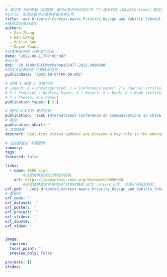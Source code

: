 ```yaml
---
# 请注意 任何参数（如摘要）值内出现的任何双引号（“）或反斜杠（如LaTeX\times）都应使用反斜杠（\）进行转义。例如，符号“和LaTeX text\times分别变为\”和\\times。有关详细信息，请参阅YAML或TOML文档。
#title：论文标题可以使用空格注意引号
title: 'AoI-Oriented Context-Aware Priority Design and Vehicle Scheduling Strategy in Vehicular Networks'
#按照实际情况填写
authors:
  - Qiu Zhang
  - Nan Cheng
  - Ruijin Sun
  - Dayue Zhang
#论文发表时间 只更改年月日
date: '2022-08-11T00:00:00Z'
#doi号
doi: '10.1109/ICCCWorkshops55477.2022.9896680'
#同论文发表时间 只更改年月日
publishDate: '2022-10-04T00:00:00Z'

# 选填 1 或者 2 注意引号
# Legend: 0 = Uncategorized; 1 = Conference paper; 2 = Journal article;
# 3 = Preprint / Working Paper; 4 = Report; 5 = Book; 6 = Book section;
# 7 = Thesis; 8 = Patent
publication_types: ['1']

# 期刊/会议名称 要求全称
publication: 'IEEE International Conference on Communications in China Workshops'
# 留空
publication_short: ''
# 文章摘要
abstract: Real-time status updates are playing a key role in the emergence of autonomous driving. Due to the limited and dynamic environment, the vehicle communications may not guarantee the required quality of service (QoS) on demand. In this paper, we consider the intersection scenario with relatively heavy traffic and slightly higher risk, where the base station (BS) remotely controls multiple vehicles. The vehicles sense their own and surrounding contextual information through sensors and send them to the BS through the uplink. Since the urgency of different status information is distinct, the analytic hierarchy process (AHP) method is used to give each status information a context-aware weight so that emergency vehicles can be scheduled first by the BS. Then, age of information (AoI) is also exploited to describe the time elapsed since the generation of the status information obtained from the perspective of the BS. On this basis, the Lyapunov method is considered to optimize the average weighted AoI subject to the limited throughput constraint. Finally, a scheduling strategy based on dynamic domain value is proposed to update vehicles in real time in the long run, so as to minimize the average weighted AoI. The simulation results show that the context-aware weight proposed in this paper has a significant impact on scheduling, and the average weighted AoI of the whole system is optimized compared with other approaches.

# 这些都留空 不要删除
summary:  
tags:
featured: false

links:
  - name: IEEE Link
        #这里替换成IEEE网站的链接
    url: https://ieeexplore.ieee.org/document/9896680
        #这里替换成文件夹中pdf的相对路径 应为'./xxxxx.pdf' 注意引号和反斜杠
url_pdf: './AoI-Oriented_Context-Aware_Priority_Design_and_Vehicle_Scheduling_.pdf'
# 都留空
url_code: ''
url_dataset: ''
url_poster: ''
url_project: ''
url_slides: ''
url_source: ''
url_video: ''


image:
  caption: 
  focal_point: ''
  preview_only: false

projects: []
slides:
---
```

